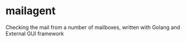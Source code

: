 # mailagent
Checking the mail from a number of mailboxes, written with Golang and External GUI framework

